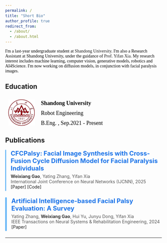 ```yaml
---
permalink: /
title: "Short Bio"
author_profile: true
redirect_from: 
  - /about/
  - /about.html
---
```


<style>
.paper-entry {
  display: flex;
  align-items: stretch;
  margin-bottom: 20px;
}

.paper-bar {
  width: 6px;
  background-color: #64b5f6;
  margin-right: 15px;
  border-radius: 3px;
}
.paper-content {
  max-width: 800px;
}

.paper-title {
  color: #1a73e8; 
  font-weight: bold;
  text-decoration: none;
  font-size: 20px;
}

.paper-authors {
  font-size: 14px;
  color: #555;
  margin: 5px 0;
}

.paper-highlight {
  font-weight: bold;
  color: #333;
}
</style>


<div style="font-family: 'Times New Roman', Times, serif;color: rgb(0, 0, 0);">
  <p>I'm a last-year undergraduate student at <a href="https://en.sdu.edu.cn/" style="text-decoration: none;" target="_blank">Shandong University</a>. I'm also a Research Assistant at Shandong University, under the guidance of <a href="https://yifan313.github.io/" style="text-decoration: none;" target="_blank">Prof. Yifan Xia</a>. My research interest includes machine learning, computer vision, generative models, robotics and AI4Science. I'm now working on diffusion models, in conjunction with facial paralysis images.</p>
</div>



Education
-----


<div style="font-family: 'Times New Roman', Times, serif; color: rgb(0, 0, 0); display: flex; align-items: center;">
  <div style="margin-top: 10px; margin-right: 20px; margin-left: 10px;">
    <img src="../images/ShandongUniversity.png" alt="Profile Picture" width="85" />
  </div>
  <div style="margin-top: 10px; line-height: 1.5;">
    <p style="font-size: 18px; font-weight: bold; margin: 0;">Shandong University</p>
    <p style="font-size: 18px; margin: 5px 0;">Robot Engineering</p>
    <p style="font-size: 18px; margin: 0;">B.Eng. , Sep.2021 - Present</p>
  </div>
</div>


Publications
-----
<!--
(* Equal Contribution, † Corresponding Author)
-->
<!--
<div style="display: flex; color: rgb(0, 0, 0);">
  <div style="float: left; margin-right: 20px;">
    <img src="../images/CFCPalsy.png" alt="ccfexp Picture" style="width: 192px !important; height: 108px !important;" />
  </div>
  <div style="text-align: justify;line-height: 1;font-family: 'Times New Roman', Times, serif;">
    <p>CFCPalsy: Facial Image Synthesis with Cross-Fusion Cycle Diffusion Model for Facial Paralysis Individuals</p>
    <p><strong>Weixiang Gao</strong>, Yifan Xia</p>
    <p>arXiv preprint, 2024</p>
    <div style="display: flex; justify-content: space-between; width: 150px !important;">
      <span><a href="https://arxiv.org/abs/2409.07271" style="text-decoration: none !important;" target="_blank">[Paper]</a></span>
      <span><a href="https://github.com/GaoVix/CCFExp" style="text-decoration: none !important;" target="_blank">[Code]</a></span>
    </div>
  </div>
</div>
-->


<div class="paper-entry">
  <div class="paper-bar"></div>
  <div class="paper-content">
    <div class="paper-title">
      CFCPalsy: Facial Image Synthesis with Cross-Fusion Cycle Diffusion Model for Facial Paralysis Individuals
    </div>
    <div class="paper-authors">
      <span class="paper-highlight">Weixiang Gao</span>, Yating Zhang, Yifan Xia<br>
      International Joint Conference on Neural Networks (IJCNN), 2025<br>
      <a href="https://arxiv.org/abs/2409.07271" style="text-decoration: none !important;" target="_blank">[Paper]</a> <a href="https://github.com/GaoVix/CCFExp" style="text-decoration: none !important;" target="_blank">[Code]</a>
    </div>
  </div>
</div>

<div class="paper-entry">
  <div class="paper-bar"></div>
  <div class="paper-content">
    <div class="paper-title">
      Artificial Intelligence-based Facial Palsy Evaluation: A Survey
    </div>
    <div class="paper-authors">
      Yating Zhang, <span class="paper-highlight">Weixiang Gao</span>, Hui Yu, Junyu Dong, Yifan Xia<br>
      IEEE Transactions on Neural Systems & Rehabilitation Engineering, 2024<br>
      <a href="https://ieeexplore.ieee.org/document/10643562" style="text-decoration: none !important;" target="_blank">[Paper]</a>
    </div>
  </div>
</div>

<!--
<div style="display: flex; flex-direction: column; color: rgb(0, 0, 0);">
  <div  style="margin-bottom: 10px;">
    <img src="../images/CFCPalsy.png" alt="ccfexp Picture" style="width: 192px !important; height: 108px !important;" />
  </div>
  <div style="text-align: justify; line-height: 1.5; font-family: 'Times New Roman', Times, serif;">
    <p>CFCPalsy: Facial Image Synthesis with Cross-Fusion Cycle Diffusion Model for Facial Paralysis Individuals <a href="https://arxiv.org/abs/2409.07271" style="text-decoration: none !important;" target="_blank">[Paper]</a> <a href="https://github.com/GaoVix/CCFExp" style="text-decoration: none !important;" target="_blank">[Code]</a><br><strong>Weixiang Gao</strong>, Yating Zhang, Yifan Xia<br>International Joint Conference on Neural Networks (IJCNN), 2025</p>
  </div>
</div>
-->

<hr style="border: none; border-top: 0.3px solid #f0f0f0; margin: 0 0 10px 0;" />

<!--
<div style="display: flex; flex-direction: column; color: rgb(0, 0, 0);">
  <div style="margin-bottom: 10px;">
    <img src="../images/AI based facial palsy evaluation.png" alt="review Picture" style="width: 192px !important; height: 108px !important;" />
  </div>
  <div style="text-align: justify; line-height: 1.5; font-family: 'Times New Roman', Times, serif;">
    <p>Artificial Intelligence-based Facial Palsy Evaluation: A Survey <a href="https://ieeexplore.ieee.org/document/10643562" style="text-decoration: none;" target="_blank">[Paper]</a><br>Yating Zhang, <strong>Weixiang Gao</strong>, Hui Yu, Junyu Dong, Yifan Xia<br>IEEE Transactions on Neural Systems & Rehabilitation Engineering, 2024</p>
  </div>
</div>
-->









